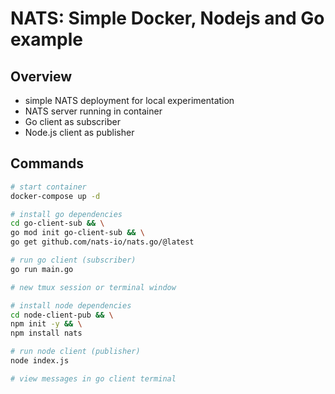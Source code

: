 # NATS: Simple Docker, Nodejs and Go example

## Overview
- simple NATS deployment for local experimentation
- NATS server running in container
- Go client as subscriber
- Node.js client as publisher

## Commands
```bash
# start container
docker-compose up -d

# install go dependencies
cd go-client-sub && \
go mod init go-client-sub && \
go get github.com/nats-io/nats.go/@latest

# run go client (subscriber)
go run main.go

# new tmux session or terminal window

# install node dependencies
cd node-client-pub && \
npm init -y && \
npm install nats

# run node client (publisher)
node index.js

# view messages in go client terminal
```
